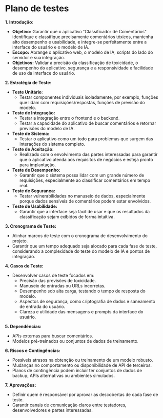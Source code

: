 # Plano de testes

**1. Introdução:**
   - **Objetivo:** Garantir que o aplicativo "Classificador de Comentários" identifique e classifique precisamente comentários tóxicos, mantenha alto desempenho e usabilidade, e integre-se perfeitamente entre a interface do usuário e o modelo de IA.
   - **Escopo:** Abrange o aplicativo web, o modelo de IA, scripts do lado do servidor e sua integração.
   - **Objetivos:** Validar a precisão da classificação de toxicidade, o desempenho do aplicativo, segurança e a responsividade e facilidade de uso da interface do usuário.

**2. Estratégia de Teste:**
   - **Teste Unitário:** 
     - Testar componentes individuais isoladamente, por exemplo, funções que lidam com requisições/respostas, funções de previsão do modelo.
   - **Teste de Integração:** 
     - Testar a integração entre o frontend e o backend.
     - Testar a capacidade do aplicativo de buscar comentários e retornar previsões do modelo de IA.
   - **Teste de Sistema:** 
     - Testar o aplicativo como um todo para problemas que surgem das interações do sistema completo.
   - **Teste de Aceitação:** 
     - Realizado com o envolvimento das partes interessadas para garantir que o aplicativo atenda aos requisitos de negócios e esteja pronto para implantação.
   - **Teste de Desempenho:** 
     - Garantir que o sistema possa lidar com um grande número de requisições, especialmente ao classificar comentários em tempo real.
   - **Teste de Segurança:** 
     - Testar vulnerabilidades no manuseio de dados, especialmente porque dados sensíveis de comentários podem estar envolvidos.
   - **Teste de Usabilidade:** 
     - Garantir que a interface seja fácil de usar e que os resultados da classificação sejam exibidos de forma intuitiva.

**3. Cronograma de Teste:**
   - Alinhar marcos de teste com o cronograma de desenvolvimento do projeto.
   - Garantir que um tempo adequado seja alocado para cada fase de teste, considerando a complexidade do teste do modelo de IA e pontos de integração.

**4. Casos de Teste:**
   - Desenvolver casos de teste focados em:
     - Precisão das previsões de toxicidade.
     - Manuseio de entradas ou URLs incorretas.
     - Desempenho sob alta carga, testando o tempo de resposta do modelo.
     - Aspectos de segurança, como criptografia de dados e saneamento de entrada do usuário.
     - Clareza e utilidade das mensagens e prompts da interface do usuário.

**5. Dependências:**
   - APIs externas para buscar comentários.
   - Modelos pré-treinados ou conjuntos de dados de treinamento.

**6. Riscos e Contingências:**
   - Possíveis atrasos na obtenção ou treinamento de um modelo robusto.
   - Mudanças no comportamento ou disponibilidade de API de terceiros.
   - Planos de contingência podem incluir ter conjuntos de dados de backup, APIs alternativas ou ambientes simulados.

**7. Aprovações:**
   - Definir quem é responsável por aprovar as descobertas de cada fase de teste.
   - Garantir canais de comunicação claros entre testadores, desenvolvedores e partes interessadas.
